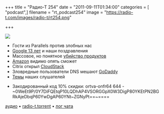 +++
title = "Радио-Т 254"
date = "2011-09-11T01:34:00"
categories = [ "podcast",]
filename = "rt_podcast254"
image = "https://radio-t.com/images/radio-t/rt254.png"

+++

![](https://radio-t.com/images/radio-t/rt254.png)

- Гости из Parallels против злобных нас
- [Google 13 лет](http://mashable.com/2011/09/04/google-happy-birthday-13-years/) и наши поздравления
- Массовое, но понятное [убийство продуктов](http://www.digitaltrends.com/web/google-shuts-down-google-desktop-and-nine-other-projects/)
- [Amazon](http://techcrunch.com/2011/09/02/amazon-kindle-tablet/) видимо опять сможет
- Citrix открыл [CloudStack](http://www.opennet.ru/opennews/art.shtml?num=31654)
- Зловредные пользователи DNS мешают [GoDaddy](http://rscott.org/dns/GoDaddy_Selective_DNS_Blackouts.htm)
- [Темы](http://new.radio-t.com/2011/09/254.html) наших слушателей
* Закодированный код 10% скидки:
ortva-onfr64 644 -~0WeEt9P/0Y7DiFQEtqP10LQDhAP4VSORGGpX0W3DigP80YKEtPN2BGRkAjeDbqP60YwDgAP60YNt~ZGNyPt==~====


[аудио](http://archive.rucast.net/radio-t/media/rt_podcast254.mp3) • [radio-t.torrent](http://www.radio-t.com/torrents/rt_podcast254.mp3.torrent) • [лог чата](http://chat.radio-t.com/logs/radio-t-254.html)<audio src="http://archive.rucast.net/radio-t/media/rt_podcast254.mp3" preload="none"></audio>